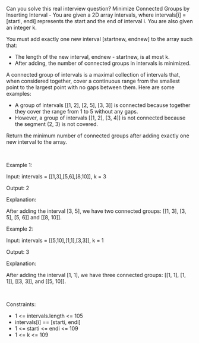 Can you solve this real interview question? Minimize Connected Groups by Inserting Interval - You are given a 2D array intervals, where intervals[i] = [starti, endi] represents the start and the end of interval i. You are also given an integer k.

You must add exactly one new interval [startnew, endnew] to the array such that:

 * The length of the new interval, endnew - startnew, is at most k.
 * After adding, the number of connected groups in intervals is minimized.

A connected group of intervals is a maximal collection of intervals that, when considered together, cover a continuous range from the smallest point to the largest point with no gaps between them. Here are some examples:

 * A group of intervals [[1, 2], [2, 5], [3, 3]] is connected because together they cover the range from 1 to 5 without any gaps.
 * However, a group of intervals [[1, 2], [3, 4]] is not connected because the segment (2, 3) is not covered.

Return the minimum number of connected groups after adding exactly one new interval to the array.

 

Example 1:

Input: intervals = [[1,3],[5,6],[8,10]], k = 3

Output: 2

Explanation:

After adding the interval [3, 5], we have two connected groups: [[1, 3], [3, 5], [5, 6]] and [[8, 10]].

Example 2:

Input: intervals = [[5,10],[1,1],[3,3]], k = 1

Output: 3

Explanation:

After adding the interval [1, 1], we have three connected groups: [[1, 1], [1, 1]], [[3, 3]], and [[5, 10]].

 

Constraints:

 * 1 <= intervals.length <= 105
 * intervals[i] == [starti, endi]
 * 1 <= starti <= endi <= 109
 * 1 <= k <= 109